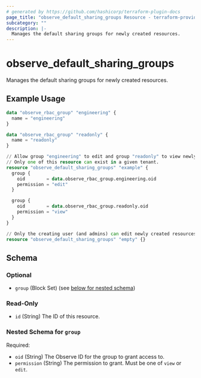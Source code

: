 ```yaml
---
# generated by https://github.com/hashicorp/terraform-plugin-docs
page_title: "observe_default_sharing_groups Resource - terraform-provider-observe"
subcategory: ""
description: |-
  Manages the default sharing groups for newly created resources.
---
```

# observe_default_sharing_groups

Manages the default sharing groups for newly created resources.
## Example Usage
```terraform
data "observe_rbac_group" "engineering" {
  name = "engineering"
}

data "observe_rbac_group" "readonly" {
  name = "readonly"
}

// Allow group "engineering" to edit and group "readonly" to view newly created resources by default.
// Only one of this resource can exist in a given tenant.
resource "observe_default_sharing_groups" "example" {
  group {
    oid        = data.observe_rbac_group.engineering.oid
    permission = "edit"
  }

  group {
    oid        = data.observe_rbac_group.readonly.oid
    permission = "view"
  }
}

// Only the creating user (and admins) can edit newly created resources by default.
resource "observe_default_sharing_groups" "empty" {}
```
<!-- schema generated by tfplugindocs -->
## Schema

### Optional

- `group` (Block Set) (see [below for nested schema](#nestedblock--group))

### Read-Only

- `id` (String) The ID of this resource.

<a id="nestedblock--group"></a>
### Nested Schema for `group`

Required:

- `oid` (String) The Observe ID for the group to grant access to.
- `permission` (String) The permission to grant. Must be one of `view` or `edit`.

